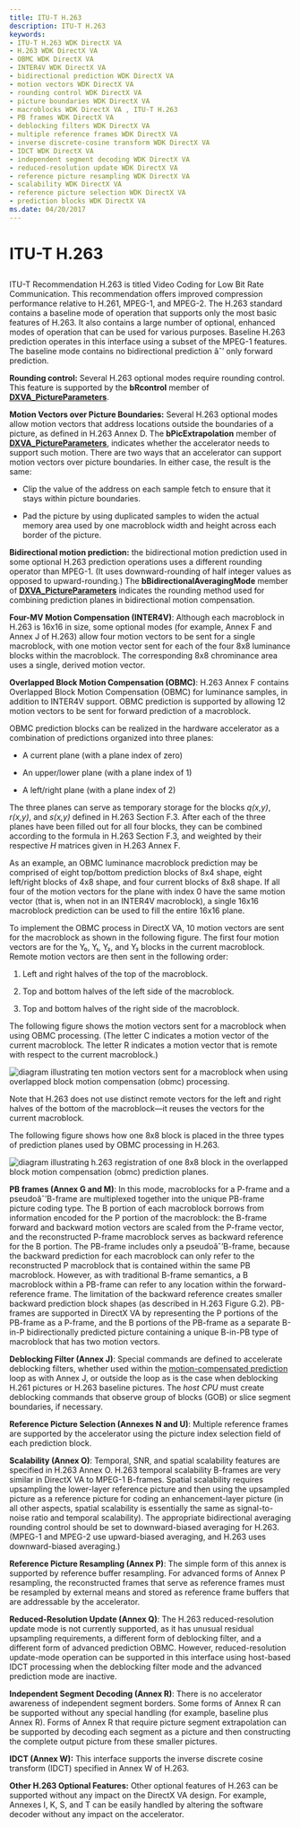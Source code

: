```yaml
---
title: ITU-T H.263
description: ITU-T H.263
keywords:
- ITU-T H.263 WDK DirectX VA
- H.263 WDK DirectX VA
- OBMC WDK DirectX VA
- INTER4V WDK DirectX VA
- bidirectional prediction WDK DirectX VA
- motion vectors WDK DirectX VA
- rounding control WDK DirectX VA
- picture boundaries WDK DirectX VA
- macroblocks WDK DirectX VA , ITU-T H.263
- PB frames WDK DirectX VA
- deblocking filters WDK DirectX VA
- multiple reference frames WDK DirectX VA
- inverse discrete-cosine transform WDK DirectX VA
- IDCT WDK DirectX VA
- independent segment decoding WDK DirectX VA
- reduced-resolution update WDK DirectX VA
- reference picture resampling WDK DirectX VA
- scalability WDK DirectX VA
- reference picture selection WDK DirectX VA
- prediction blocks WDK DirectX VA
ms.date: 04/20/2017
---
```


# ITU-T H.263


## <span id="ddk_itu_t_h_263_gg"></span><span id="DDK_ITU_T_H_263_GG"></span>


ITU-T Recommendation H.263 is titled Video Coding for Low Bit Rate Communication. This recommendation offers improved compression performance relative to H.261, MPEG-1, and MPEG-2. The H.263 standard contains a baseline mode of operation that supports only the most basic features of H.263. It also contains a large number of optional, enhanced modes of operation that can be used for various purposes. Baseline H.263 prediction operates in this interface using a subset of the MPEG-1 features. The baseline mode contains no bidirectional prediction âˆ’ only forward prediction.

**Rounding control:** Several H.263 optional modes require rounding control. This feature is supported by the **bRcontrol** member of [**DXVA\_PictureParameters**](/windows-hardware/drivers/ddi/dxva/ns-dxva-_dxva_pictureparameters).

**Motion Vectors over Picture Boundaries:** Several H.263 optional modes allow motion vectors that address locations outside the boundaries of a picture, as defined in H.263 Annex D. The **bPicExtrapolation** member of [**DXVA\_PictureParameters**](/windows-hardware/drivers/ddi/dxva/ns-dxva-_dxva_pictureparameters), indicates whether the accelerator needs to support such motion. There are two ways that an accelerator can support motion vectors over picture boundaries. In either case, the result is the same:

-   Clip the value of the address on each sample fetch to ensure that it stays within picture boundaries.

-   Pad the picture by using duplicated samples to widen the actual memory area used by one macroblock width and height across each border of the picture.

**Bidirectional motion prediction:** the bidirectional motion prediction used in some optional H.263 prediction operations uses a different rounding operator than MPEG-1. (It uses downward-rounding of half integer values as opposed to upward-rounding.) The **bBidirectionalAveragingMode** member of [**DXVA\_PictureParameters**](/windows-hardware/drivers/ddi/dxva/ns-dxva-_dxva_pictureparameters) indicates the rounding method used for combining prediction planes in bidirectional motion compensation.

**Four-MV Motion Compensation (INTER4V)**: Although each macroblock in H.263 is 16x16 in size, some optional modes (for example, Annex F and Annex J of H.263) allow four motion vectors to be sent for a single macroblock, with one motion vector sent for each of the four 8x8 luminance blocks within the macroblock. The corresponding 8x8 chrominance area uses a single, derived motion vector.

**Overlapped Block Motion Compensation (OBMC)**: H.263 Annex F contains Overlapped Block Motion Compensation (OBMC) for luminance samples, in addition to INTER4V support. OBMC prediction is supported by allowing 12 motion vectors to be sent for forward prediction of a macroblock.

OBMC prediction blocks can be realized in the hardware accelerator as a combination of predictions organized into three planes:

-   A current plane (with a plane index of zero)

-   An upper/lower plane (with a plane index of 1)

-   A left/right plane (with a plane index of 2)

The three planes can serve as temporary storage for the blocks *q(x,y)*, *r(x,y)*, and *s(x,y)* defined in H.263 Section F.3. After each of the three planes have been filled out for all four blocks, they can be combined according to the formula in H.263 Section F.3, and weighted by their respective *H* matrices given in H.263 Annex F.

As an example, an OBMC luminance macroblock prediction may be comprised of eight top/bottom prediction blocks of 8x4 shape, eight left/right blocks of 4x8 shape, and four current blocks of 8x8 shape. If all four of the motion vectors for the plane with index 0 have the same motion vector (that is, when not in an INTER4V macroblock), a single 16x16 macroblock prediction can be used to fill the entire 16x16 plane.

To implement the OBMC process in DirectX VA, 10 motion vectors are sent for the macroblock as shown in the following figure. The first four motion vectors are for the Y₀, Y₁, Y₂, and Y₃ blocks in the current macroblock. Remote motion vectors are then sent in the following order:

1.  Left and right halves of the top of the macroblock.

2.  Top and bottom halves of the left side of the macroblock.

3.  Top and bottom halves of the right side of the macroblock.

The following figure shows the motion vectors sent for a macroblock when using OBMC processing. (The letter C indicates a motion vector of the current macroblock. The letter R indicates a motion vector that is remote with respect to the current macroblock.)

![diagram illustrating ten motion vectors sent for a macroblock when using overlapped block motion compensation (obmc) processing.](images/10vectors.png)

Note that H.263 does not use distinct remote vectors for the left and right halves of the bottom of the macroblock—it reuses the vectors for the current macroblock.

The following figure shows how one 8x8 block is placed in the three types of prediction planes used by OBMC processing in H.263.

![diagram illustrating h.263 registration of one 8x8 block in the overlapped block motion compensation (obmc) prediction planes.](images/h263reg.png)

**PB frames (Annex G and M)**: In this mode, macroblocks for a P-frame and a pseudoâˆ’B-frame are multiplexed together into the unique PB-frame picture coding type. The B portion of each macroblock borrows from information encoded for the P portion of the macroblock: the B-frame forward and backward motion vectors are scaled from the P-frame vector, and the reconstructed P-frame macroblock serves as backward reference for the B portion. The PB-frame includes only a pseudoâˆ’B-frame, because the backward prediction for each macroblock can only refer to the reconstructed P macroblock that is contained within the same PB macroblock. However, as with traditional B-frame semantics, a B macroblock within a PB-frame can refer to any location within the forward-reference frame. The limitation of the backward reference creates smaller backward prediction block shapes (as described in H.263 Figure G.2). PB-frames are supported in DirectX VA by representing the P portions of the PB-frame as a P-frame, and the B portions of the PB-frame as a separate B-in-P bidirectionally predicted picture containing a unique B-in-PB type of macroblock that has two motion vectors.

**Deblocking Filter (Annex J)**: Special commands are defined to accelerate deblocking filters, whether used within the [motion-compensated prediction](motion-compensated-prediction.md) loop as with Annex J, or outside the loop as is the case when deblocking H.261 pictures or H.263 baseline pictures. The *host CPU* must create deblocking commands that observe group of blocks (GOB) or slice segment boundaries, if necessary.

**Reference Picture Selection (Annexes N and U)**: Multiple reference frames are supported by the accelerator using the picture index selection field of each prediction block.

**Scalability (Annex O)**: Temporal, SNR, and spatial scalability features are specified in H.263 Annex O. H.263 temporal scalability B-frames are very similar in DirectX VA to MPEG-1 B-frames. Spatial scalability requires upsampling the lower-layer reference picture and then using the upsampled picture as a reference picture for coding an enhancement-layer picture (in all other aspects, spatial scalability is essentially the same as signal-to-noise ratio and temporal scalability). The appropriate bidirectional averaging rounding control should be set to downward-biased averaging for H.263. (MPEG-1 and MPEG-2 use upward-biased averaging, and H.263 uses downward-biased averaging.)

**Reference Picture Resampling (Annex P)**: The simple form of this annex is supported by reference buffer resampling. For advanced forms of Annex P resampling, the reconstructed frames that serve as reference frames must be resampled by external means and stored as reference frame buffers that are addressable by the accelerator.

**Reduced-Resolution Update (Annex Q)**: The H.263 reduced-resolution update mode is not currently supported, as it has unusual residual upsampling requirements, a different form of deblocking filter, and a different form of advanced prediction OBMC. However, reduced-resolution update-mode operation can be supported in this interface using host-based IDCT processing when the deblocking filter mode and the advanced prediction mode are inactive.

**Independent Segment Decoding (Annex R)**: There is no accelerator awareness of independent segment borders. Some forms of Annex R can be supported without any special handling (for example, baseline plus Annex R). Forms of Annex R that require picture segment extrapolation can be supported by decoding each segment as a picture and then constructing the complete output picture from these smaller pictures.

**IDCT (Annex W):** This interface supports the inverse discrete cosine transform (IDCT) specified in Annex W of H.263.

**Other H.263 Optional Features:** Other optional features of H.263 can be supported without any impact on the DirectX VA design. For example, Annexes I, K, S, and T can be easily handled by altering the software decoder without any impact on the accelerator.

 

